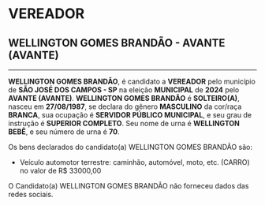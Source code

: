 # VEREADOR
## WELLINGTON GOMES BRANDÃO - AVANTE (AVANTE)
---
**WELLINGTON GOMES BRANDÃO**, é candidato a **VEREADOR** pelo município de **SÃO JOSÉ DOS CAMPOS - SP** na eleição **MUNICIPAL** de **2024** pelo **AVANTE (AVANTE)**.
**WELLINGTON GOMES BRANDÃO** é **SOLTEIRO(A)**, nasceu em **27/08/1987**, se declara do gênero **MASCULINO** da cor/raça **BRANCA**, sua ocupação é **SERVIDOR PÚBLICO MUNICIPAL**, e seu grau de instrução é **SUPERIOR COMPLETO**.
Seu nome de urna é **WELLINGTON BEBÊ**, e seu número de urna é **70**.

Os bens declarados do candidato(a) WELLINGTON GOMES BRANDÃO são: 
- Veículo automotor terrestre: caminhão, automóvel, moto, etc. (CARRO) no valor de R$ 33000,00

O Candidato(a) WELLINGTON GOMES BRANDÃO não forneceu dados das redes sociais.